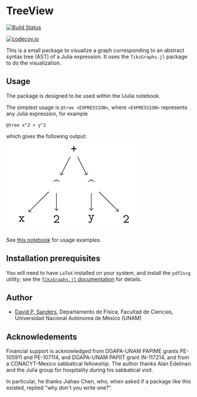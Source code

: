# TreeView

[![Build Status](https://travis-ci.org/dpsanders/TreeView.jl.svg?branch=master)](https://travis-ci.org/dpsanders/TreeView.jl)

[![codecov.io](http://codecov.io/github/dpsanders/TreeView.jl/coverage.svg?branch=master)](http://codecov.io/github/dpsanders/TreeView.jl?branch=master)


This is a small package to visualize a graph corresponding to an
abstract syntax tree (AST) of a Julia expression. It uses the `TikzGraphs.jl`
package to do the visualization.

## Usage

The package is designed to be used within the IJulia notebook.

The simplest usage is `@tree <EXPRESSION>`, where `<EXPRESSION>` represents any
Julia expression, for example
```
@tree x^2 + y^2
```
which gives the following output:

![example_tree](example_tree.png)

See [this notebook](examples/TreeView.ipynb) for usage examples.

## Installation prerequisites

You will need to have `LaTeX` installed on your system, and install the `pdf2svg` utility; see
the [`TikzGraphs.jl` documentation](http://nbviewer.jupyter.org/github/sisl/TikzGraphs.jl/blob/master/doc/TikzGraphs.ipynb) for details.

## Author

- [David P. Sanders](http://sistemas.fciencias.unam.mx/~dsanders),
Departamento de Física, Facultad de Ciencias, Universidad Nacional Autónoma de México (UNAM)

## Acknowledements
Financial support is acknowledged from DGAPA-UNAM PAPIME grants PE-105911 and PE-107114, and DGAPA-UNAM PAPIIT grant IN-117214, and from a CONACYT-Mexico sabbatical fellowship. The author thanks Alan Edelman and the Julia group for hospitality during his sabbatical visit.

In particular, he thanks Jiahao Chen, who, when asked if a package like this existed,
replied "why don't you write one?".
